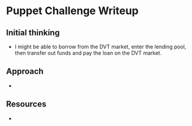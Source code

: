 # Puppet Challenge Writeup

## Initial thinking
- I might be able to borrow from the DVT market, enter the lending pool, then transfer out funds and pay the loan on the DVT market.

## Approach
- 

## Resources
- 